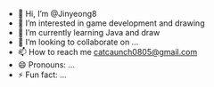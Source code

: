 - 👋 Hi, I’m @Jinyeong8
- 👀 I’m interested in game development and drawing
- 🌱 I’m currently learning Java and draw
- 💞️ I’m looking to collaborate on ...
- 📫 How to reach me catcaunch0805@gmail.com
- 😄 Pronouns: ...
- ⚡ Fun fact: ...

<!---
Jinyeong8/Jinyeong8 is a ✨ special ✨ repository because its `README.md` (this file) appears on your GitHub profile.
You can click the Preview link to take a look at your changes.
--->
